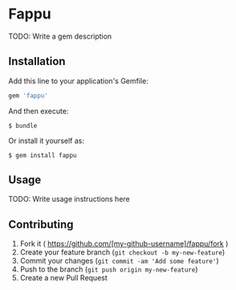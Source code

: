 # Fappu

TODO: Write a gem description

## Installation

Add this line to your application's Gemfile:

```ruby
gem 'fappu'
```

And then execute:

    $ bundle

Or install it yourself as:

    $ gem install fappu

## Usage

TODO: Write usage instructions here

## Contributing

1. Fork it ( https://github.com/[my-github-username]/fappu/fork )
2. Create your feature branch (`git checkout -b my-new-feature`)
3. Commit your changes (`git commit -am 'Add some feature'`)
4. Push to the branch (`git push origin my-new-feature`)
5. Create a new Pull Request

